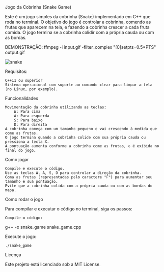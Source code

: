 Jogo da Cobrinha (Snake Game)

Este é um jogo simples da cobrinha (Snake) implementado em C++ que roda no terminal. O objetivo do jogo é controlar a cobrinha, comendo as frutas que aparecem na tela, e fazendo a cobrinha crescer a cada fruta comida. O jogo termina se a cobrinha colidir com a própria cauda ou com as bordas.

DEMONSTRAÇÃO: 
ffmpeg -i input.gif -filter_complex "[0]setpts=0.5*PTS" output.gif

![snake](https://github.com/user-attachments/assets/b56d33d3-471d-49ec-824e-8c3a1be7a5c4)



Requisitos:

    C++11 ou superior
    Sistema operacional com suporte ao comando clear para limpar a tela (no Linux, por exemplo).

Funcionalidades

    Movimentação da cobrinha utilizando as teclas:
        W: Para cima
        A: Para esquerda
        S: Para baixo
        D: Para direita
    A cobrinha começa com um tamanho pequeno e vai crescendo à medida que come as frutas.
    O jogo termina quando a cobrinha colide com sua própria cauda ou pressiona a tecla X.
    A pontuação aumenta conforme a cobrinha come as frutas, e é exibida no final do jogo.

Como jogar

    Compile e execute o código.
    Use as teclas W, A, S, D para controlar a direção da cobrinha.
    Coma as frutas (representadas pelo caractere "F") para aumentar seu tamanho e sua pontuação.
    Evite que a cobrinha colida com a própria cauda ou com as bordas do mapa.

Como rodar o jogo

Para compilar e executar o código no terminal, siga os passos:

    Compile o código:

g++ -o snake_game snake_game.cpp

Execute o jogo:

    ./snake_game

Licença

Este projeto está licenciado sob a MIT License.

